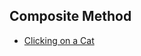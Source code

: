 ## Composite Method  
* [Clicking on a Cat](https://htmlpreview.github.io/?https://github.com/dr-roshyara/javascript-Examples/blob/master/clicking_cat.html)